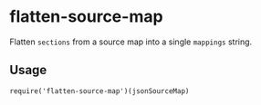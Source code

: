# flatten-source-map

Flatten `sections` from a source map into a single `mappings` string.

## Usage

`require('flatten-source-map')(jsonSourceMap)`
